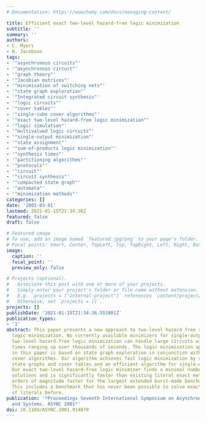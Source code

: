 ```yaml
---
# Documentation: https://wowchemy.com/docs/managing-content/

title: Efficient exact two-level hazard-free logic minimization
subtitle: ''
summary: ''
authors:
- C. Myers
- H. Jacobson
tags:
- '"asynchronous circuits"'
- '"asynchronous circuit"'
- '"graph theory"'
- '"Jacobian matrices"'
- '"minimisation of switching nets"'
- '"state graph exploration"'
- '"Integrated circuit synthesis"'
- '"logic circuits"'
- '"cover tables"'
- '"single-cube cover algorithms"'
- '"exact two-level hazard-free logic minimization"'
- '"logic simulation"'
- '"multivalued logic circuits"'
- '"single-output minimization"'
- '"state assignment"'
- '"sum-of-products logic minimization"'
- '"synthesis times"'
- '"partitioning algorithms"'
- '"protocols"'
- '"circuit"'
- '"circuit synthesis"'
- '"compacted state graph"'
- '"automata"'
- '"minimization methods"'
categories: []
date: '2001-03-01'
lastmod: 2021-01-15T21:34:36Z
featured: false
draft: false

# Featured image
# To use, add an image named `featured.jpg/png` to your page's folder.
# Focal points: Smart, Center, TopLeft, Top, TopRight, Left, Right, BottomLeft, Bottom, BottomRight.
image:
  caption: ''
  focal_point: ''
  preview_only: false

# Projects (optional).
#   Associate this post with one or more of your projects.
#   Simply enter your project's folder or file name without extension.
#   E.g. `projects = ["internal-project"]` references `content/project/deep-learning/index.md`.
#   Otherwise, set `projects = []`.
projects: []
publishDate: '2021-01-15T21:34:36.553801Z'
publication_types:
- '1'
abstract: This paper presents a new approach to two-level hazard free sum-of-products
  logic minimization. No currently available minimizers for single-output literal-exact
  two-level hazard-free logic minimization can handle large circuits without synthesis
  times ranging up over thousands of seconds. The logic minimization approach presented
  in this paper is based on state graph exploration in conjunction with single-cube
  cover algorithms. Our algorithm achieves fast logic minimization by using compacted
  state graphs and cover tables and an efficient algorithm for single-output minimization.
  Our exact two-level hazard-free logic minimizer finds a minimal number of literal
  solutions and is significantly faster than existing literal exact methods-over two
  orders of magnitude faster for the largest extended burst-mode benchmarks to date.
  This includes a benchmark that has never been possible to solve exactly in a number
  of literals before.
publication: '*Proceedings Seventh International Symposium on Asynchronous Circuits
  and Systems. ASYNC 2001*'
doi: 10.1109/ASYNC.2001.914070
---
```

